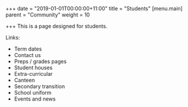 +++
date = "2019-01-01T00:00:00+11:00"
title = "Students"
[menu.main]
parent = "Community"
weight = 10

+++
This is a page designed for students.

Links:

* Term dates
* Contact us
* Preps / grades pages
* Student houses
* Extra-curricular
* Canteen
* Secondary transition
* School uniform
* Events and news